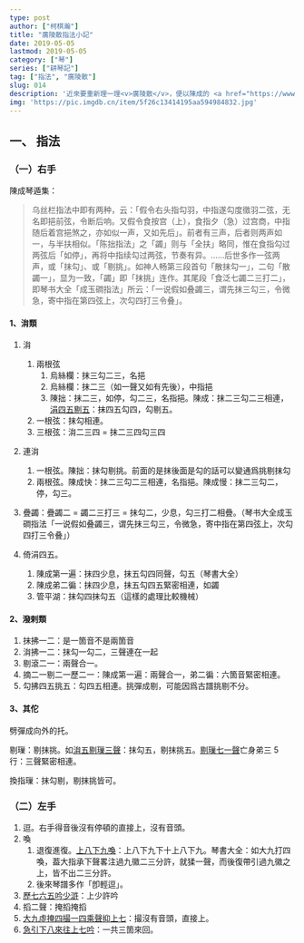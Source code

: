 ```yaml
---
type: post
author: ["柯棋瀚"]
title: "廣陵散指法小記"
date: 2019-05-05
lastmod: 2019-05-05
category: ["琴"]
series: ["耕琴記"]
tag: ["指法", "廣陵散"]
slug: 014
description: '近來要重新理一理<v>廣陵散</v>，便以陳成的 <a href="https://www.bilibili.com/video/av33903424?from=search&seid=6135908710828199825" target="\_blank">演奏視頻</a> 爲基礎，進行一些梳理。目前只看了<v>正聲</v>部分，其他的以後再說。先只有指法，其佗的形成史什麼的，以後再說。下畫直線表示指法。'
img: 'https://pic.imgdb.cn/item/5f26c13414195aa594984832.jpg'
---
```


## 一、 指法

### （一）右手

陳成<v>琴遁集</v>：

> <v>乌丝栏指法</v>中即有两种，云：「假令右头指勾羽，中指遂勾度徵羽二弦，无名即挹前弦，令断后响。又假令食按宫（上），食指夕（急）过宫商，中指随后着宫挹煞之，亦如似一声，又如先后」。前者有三声，后者则两声如一，与半扶相似。「陈拙指法」之「蠲」则与「全扶」略同，惟在食指勾过两弦后「如停」，再将中指续勾过两弦，节奏有异。……后世多作一弦两声，或「抹勾」、或「剔挑」。如<v>神人畅</v>第三段首句「散抹勾一」，二句「散蠲一」，显为一致，「蠲」即「抹挑」连作。其尾段「食泛七蠲二三打二」，即<v>琴书大全</v>「成玉磵指法」所云：「一说假如叠蠲三，谓先抹三勾三，令微急，寄中指在第四弦上，次勾四打三令叠」。

#### 1、㳙類

1. 㳙
   1. 兩根弦
      1. 烏絲欄：抹三勾二三，名挹
      2. 烏絲欄：抹二三（如一聲又如有先後），中指挹
      3. 陳拙：抹二三，如停，勾二三，名指挹。陳成：抹二三勾二三相連，<u>涓四五剔五</u>：抹四五勾四，勾剔五。
   2. 一根弦：抹勾相連。
   3. 三根弦：㳙二三四 = 抹二三四勾三四

2. 連㳙
   1. 一根弦。陳拙：抹勾剔挑。前面的是抹後面是勾的話可以變通爲挑剔抹勾
   2. 兩根弦。陳成快：抹二三勾二三相連，名指挹。陳成慢：抹二三勾二，停，勾三。

3. 疊蠲：疊蠲二 = 蠲二三打三 = 抹勾二，少息，勾三打二相疊。（<v>琴书大全</v>成玉磵指法「一说假如叠蠲三，谓先抹三勾三，令微急，寄中指在第四弦上，次勾四打三令叠」）
4. 倚涓四五。
   1. 陳成第一遍：抹四少息，抹五勾四同聲，勾五（<v>琴書大全</v>）
   2. 陳成弟二徧：抹四少息，抹五勾四五緊密相連，如蠲
   3. 管平湖：抹勾四抹勾五（這樣的處理比較機械）

#### 2、潑剌類

1. 抹拂一二：是一箇音不是兩箇音
2. 㳙拂一二：抹勾一勾二，三聲連在一起
3. 剔滾二一：兩聲合一。
4. 摘二一剔二一歷二一：陳成第一遍：兩聲合一，弟二徧：六箇音緊密相連。
5. 勾拂四五挑五：勾四五相連。挑彈成剔，可能因爲古譜挑剔不分。

#### 3、其佗

劈彈成向外的托。

剔璅：剔抹挑。如<u>㳙五剔璅三聲</u>：抹勾五，剔抹挑五。<u>剔璅七一聲</u><n>亡身弟三 5 行</n>：三聲緊密相連。

換指璅：抹勾剔，剔抹挑皆可。

### （二）左手

1. 逗。右手得音後沒有停頓的直接上，沒有音頭。
2. 喚
   1. 退復進復。<u>上八下九喚</u>：上八下九下十上八下九。<v>琴書大全</v>：如大九打四喚，葢大指承下聲畧注過九徽二三分許，就猱一聲，而後復帶引過九徽之上，皆不出二三分許。
   2. 後來琴譜多作「卽輕逗」。
3. <u>歷七六五吟少滸</u>：上少許吟
4. 搯二聲：掩搯掩搯
5. <u>大九虛掩四撮一四乘聲抑上七</u>：撮沒有音頭，直接上。
6. <u>急引下八來往上七吟</u>：一共三箇來回。
